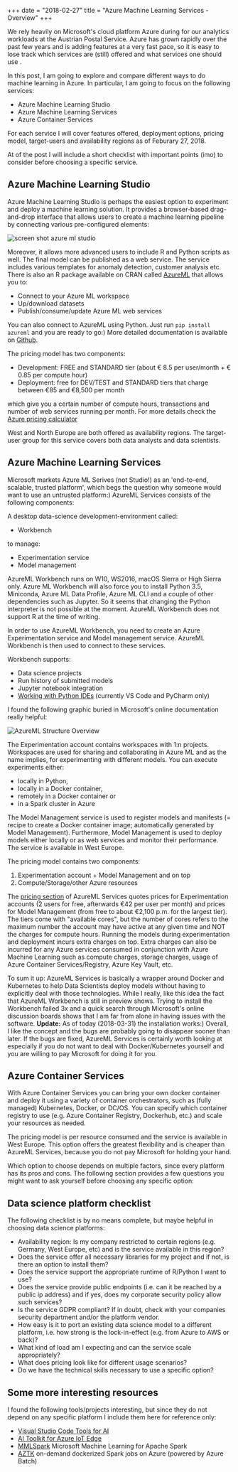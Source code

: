 +++
date = "2018-02-27"
title = "Azure Machine Learning Services - Overview"
+++

We rely heavily on Microsoft's cloud platform Azure during for our analytics workloads at the Austrian Postal Service. Azure has grown rapidly over the past few years and is adding features at a very fast pace, so it is easy to lose track which services are (still) offered and what services one should use .   

In this post, I am going to explore and compare different ways to do machine learning in Azure.  In particular, I am going to focus on the following services:

- Azure Machine Learning Studio
- Azure Machine Learning Services
- Azure Container Services

For each service I will cover features offered, deployment options, pricing model, target-users and availability regions as of Feburary 27, 2018. 

At of the post I will include a short checklist with important points (imo) to consider before choosing a specific service.

## Azure Machine Learning Studio
Azure Machine Learning Studio is perhaps the easiest option to experiment and deploy a machine learning solution. It provides a browser-based drag-and-drop interface that allows users to create a machine learning pipeline by connecting various pre-configured elements:

![screen shot azure ml studio][azure-ml-studio]

Moreover, it allows more advanced users to include R and Python scripts as well. The final model can be published as a web service. The service includes various templates for anomaly detection, customer analysis etc. There is also an R package available on CRAN called [AzureML](https://CRAN.R-project.org/package=AzureML) that allows you to:

- Connect to your Azure ML workspace
- Up/download datasets
- Publish/consume/update Azure ML web services

You can also connect to AzureML using Python. Just run `pip install azureml` and you are ready to go:) More detailed documentation is available on [Github](https://github.com/Azure/Azure-MachineLearning-ClientLibrary-Python).

The pricing model has two components:

- Development: FREE and STANDARD tier (about € 8.5 per user/month + € 0.85 per compute hour) 
- Deployment: free for DEV/TEST and STANDARD tiers that charge between €85 and €8,500 per month


which give you a certain number of compute hours, transactions and number of web services running per month. For more details check the [Azure pricing calculator](https://azure.microsoft.com/en-us/pricing/)

West and North Europe are both offered as availability regions. The target-user group for this service covers both data analysts and data scientists.

## Azure Machine Learning Services
Microsoft markets Azure ML Serives (not Studio!) as an 'end-to-end, scalable, trusted platform', which begs the question why someone would want to use an untrusted platform:) AzureML Services consists of the following components:

A desktop data-science development-environment called:  

- Workbench 

to manage:  

- Experimentation service
- Model management

AzureML Workbench runs on W10, WS2016, macOS Sierra or High Sierra only. Azure ML Workbench will also force you to install Python 3.5, Miniconda, Azure ML Data Profile, Azure ML CLI and a couple of other dependencies such as Jupyter. So it seems that changing the Python interpreter is not possible at the moment. AzureML Workbench does not support R at the time of writing.   

In order to use AzureML Workbench, you need to create an Azure Experimentation service and Model management service. AzureML Workbench is then used to connect to these services. 

Workbench supports:  

- Data science projects
- Run history of submitted models
- Jupyter notebook integration
- [Working with Python IDEs](https://docs.microsoft.com/en-us/azure/machine-learning/preview/how-to-configure-your-ide) (currently VS Code and PyCharm only) 

I found the following graphic buried in Microsoft's online documentation really helpful:

![AzureML Structure Overview][azure-ml-services-overview]

The Experimentation account contains workspaces with 1:n projects. Workspaces are used for sharing and collaborating in Azure ML and as the name implies, for experimenting with different models. You can execute experiments either:

- locally in Python,
- locally in a Docker container,
- remotely in a Docker container or
- in a Spark cluster in Azure

The Model Management service is used to register models and manifests (= recipe to create a Docker container image; automatically generated by Model Management). Furthermore, Model Management is used to deploy models either locally or as web services and monitor their performance. The service is available in West Europe. 

The pricing model contains two components:  

1) Experimentation account + Model Management and on top  
2) Compute/Storage/other Azure resources 

 The [pricing section](https://azure.microsoft.com/en-us/pricing/details/machine-learning-services/) of AzureML Services quotes prices for Experimentation accounts (2 users for free, afterwards €42 per user per month) and prices for Model Management (from free to about €2,100 p.m. for the largest tier). The tiers come with "available cores", but the number of cores refers to the maximum number the account may have active at any given time and NOT the charges for compute hours. Running the models during experimentation and deployment incurs extra charges on top. Extra charges can also be incurred for any Azure services consumed in conjunction with Azure Machine Learning such as compute charges, storage charges, usage of Azure Container Services/Registry, Azure Key Vault, etc. 

To sum it up: AzureML Services is basically a wrapper around Docker and Kubernetes to help Data Scientists deploy models without having to explicitly deal with those technologies. While I really, like this idea the fact that AzureML Workbench is still in preview shows. Trying to install the Workbench failed 3x and a quick search through Microsoft's online discussion boards shows that I am far from alone in having issues with the software. **Update:** As of today (2018-03-31) the installation works:) Overall, I like the concept and the bugs are probably going to disappear sooner than later. If the bugs are fixed, AzureML Services is certainly worth looking at especially if you do not want to deal with Docker/Kubernetes yourself and you are willing to pay Microsoft for doing it for you.

## Azure Container Services

With Azure Container Services you can bring your own docker container and deploy it using a variety of container orchestrators, such as (fully managed) Kubernetes, Docker, or DC/OS. You can specify which container registry to use (e.g. Azure Container Registry, Dockerhub, etc.) and scale your resources as needed. 

The pricing model is per resource consumed and the service is available in West Europe. This option offers the greatest flexibility and is cheaper than AzureML Services, because you do not pay Microsoft for holding your hand.

Which option to choose depends on multiple factors, since every platform has its pros and cons. The following section provides a few questions you might want to ask yourself before choosing any specific option:

## Data science platform checklist

The following checklist is by no means complete, but maybe helpful in choosing data science platforms:

- Availability region: Is my company restricted to certain regions (e.g. Germany, West Europe, etc) and is the service available in this region?
- Does the service offer all necessary libraries for my project and if not, is there an option to install them?
- Does the service support the appropriate runtime of R/Python I want to use?
- Does the service provide public endpoints (i.e. can it be reached by a public ip address) and if yes, does my corporate security policy allow such services?
- Is the service GDPR compliant? If in doubt, check with your companies security department and/or the platform vendor.
- How easy is it to port an existing data science model to a different platform, i.e. how strong is the lock-in-effect (e.g. from Azure to AWS or back)?
- What kind of load am I expecting and can the service scale appropriately?
- What does pricing look like for different usage scenarios?
- Do we have the technical skills necessary to use a specific option?


## Some more interesting resources

I found the following tools/projects interesting, but since they do not depend on any specific platform I include them here for reference only:

- [Visual Studio Code Tools for AI](https://marketplace.visualstudio.com/items?itemName=ms-toolsai.vscode-ai)
- [AI Toolkit for Azure IoT Edge](https://github.com/Azure/ai-toolkit-iot-edge)
- [MMLSpark](https://github.com/Azure/mmlspark) Microsoft Machine Learning for Apache Spark
- [AZTK](https://github.com/Azure/aztk) on-demand dockerized Spark jobs on Azure (powered by Azure Batch)


[azure-ml-studio]: /img/azure-machine-learning-studio.jpg "Azure Machine Learning Studio"
[azure-ml-services-overview]: /img/azure-ml-services-overview.png "Azure ML Services Overview"


